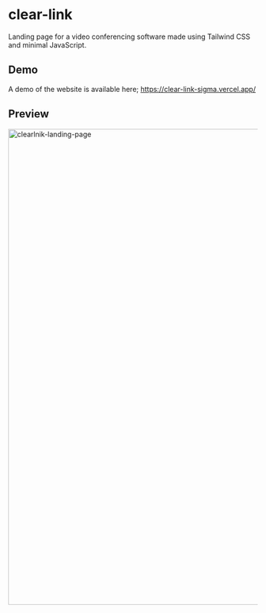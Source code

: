 # clear-link

Landing page for a video conferencing software made using Tailwind CSS and minimal JavaScript.

## Demo
A demo of the website is available here; https://clear-link-sigma.vercel.app/

## Preview
<img width="960" alt="clearlnik-landing-page" src="https://github.com/xerdin442/clear-link/assets/110817844/3478ae1a-fb5c-4ccd-bbbd-bfdf62a78b0f">
